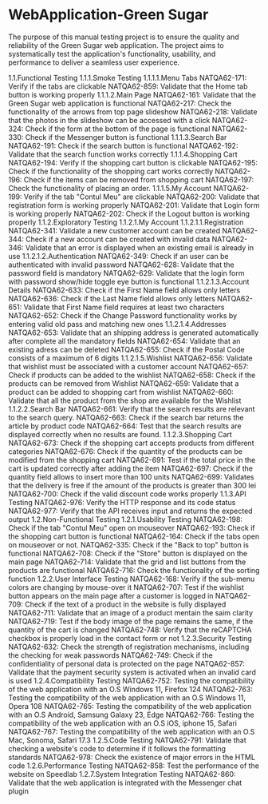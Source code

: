 # WebApplication-Green Sugar
The purpose of this manual testing project is to ensure the quality and reliability of the Green Sugar web application. The project aims to systematically test the application's functionality, usability, and performance to deliver a seamless user experience.


1.1.Functional Testing
1.1.1.Smoke Testing
1.1.1.1.Menu Tabs
NATQA62-171: Verify if the tabs are clickable
NATQA62-859: Validate that the Home tab button is working properly
1.1.1.2.Main Page
NATQA62-161: Validate that the Green Sugar web application is functional
NATQA62-217: Check the functionality of the arrows from top page slideshow
NATQA62-218: Validate that the photos in the slideshow can be accessed with a click
NATQA62-324: Check if the form at the bottom of the page is functional
NATQA62-330: Check if the Messenger button is functional
1.1.1.3.Search Bar
NATQA62-191: Check if the search button is functional
NATQA62-192: Validate that the search function works correctly
1.1.1.4.Shopping Cart
NATQA62-194: Verify if the shopping cart button is clickable
NATQA62-195: Check if the functionality of the shopping cart works correctly
NATQA62-196: Check if the items can be removed from shopping cart
NATQA62-197: Check the functionality of placing an order.
1.1.1.5.My Account
NATQA62-199: Verify if the tab "Contul Meu" are clickable
NATQA62-200: Validate that registration form is working properly
NATQA62-201: Validate that Login form is working properly
NATQA62-202: Check if the Logout button is working properly
1.1.2.Exploratory Testing
1.1.2.1.My Account
1.1.2.1.1.Registration
NATQA62-341: Validate a new customer account can be created
NATQA62-344: Check if a new account can be created with invalid data
NATQA62-346: Validate that an error is displayed when an existing email is already in use
1.1.2.1.2.Authentication
NATQA62-349: Check if an user can be authenticated with invalid password
NATQA62-628: Validate that the password field is mandatory
NATQA62-629: Validate that the login form with password show/hide toggle eye button is functional
1.1.2.1.3.Account Details
NATQA62-633: Check if the First Name field allows only letters
NATQA62-636: Check if the Last Name field allows only letters
NATQA62-651: Validate that First Name field requires at least two characters
NATQA62-652: Check if the Change Password functionality works by entering valid old pass and matching new ones
1.1.2.1.4.Addresses
NATQA62-653: Validate that an shipping address is generated automatically after complete all the mandatory fields
NATQA62-654: Validate that an existing adress can be deleted
NATQA62-655: Check if the Postal Code consists of a maximum of 6 digits
1.1.2.1.5.Wishlist
NATQA62-656: Validate that wishlist must be associated with a customer account
NATQA62-657: Check if products can be added to the wishlist
NATQA62-658: Check if the products can be removed from Wishlist
NATQA62-659: Validate that a product can be added to shopping cart from wishlist
NATQA62-660: Validate that all the product from the shop are available for the Wishlist
1.1.2.2.Search Bar
NATQA62-661: Verify that the search results are relevant to the search query.
NATQA62-663: Check if the search bar returns the article by product code
NATQA62-664: Test that the search results are displayed correctly when no results are found.
1.1.2.3.Shopping Cart
NATQA62-673: Check if the shopping cart accepts products from different categories
NATQA62-676: Check if the quantity of the products can be modified from the shopping cart
NATQA62-691: Test if the total price in the cart is updated correctly after adding the item
NATQA62-697: Check if the quantity field allows to insert more than 100 units
NATQA62-699: Validates that the delivery is free if the amount of the products is greater than 300 lei
NATQA62-700: Check if the valid discount code works properly
1.1.3.API Testing
NATQA62-976: Verify the HTTP response and its code status
NATQA62-977: Verify that the API receives input and returns the expected output
1.2.Non-Functional Testing
1.2.1.Usability Testing
NATQA62-198: Check if the tab "Contul Meu" open on mouseover
NATQA62-193: Check if the shopping cart button is functional
NATQA62-164: Check if the tabs open on mouseover or not.
NATQA62-335: Check if the "Back to top" button is functional
NATQA62-708: Check if the "Store" button is displayed on the main page
NATQA62-714: Validate that the grid and list buttons from the products are functional
NATQA62-716: Check the functionality of the sorting function
1.2.2.User Interface Testing
NATQA62-168: Verify if the sub-menu colors are changing by mouse-over it
NATQA62-707: Test if the wishlist button appears on the main page after a customer is logged in
NATQA62-709: Check if the text of a product in the website is fully displayed
NATQA62-711: Validate that an image of a product mentain the saim clarity
NATQA62-719: Test if the body image of the page remains the same, if the quantity of the cart is changed
NATQA62-748: Verify that the reCAPTCHA checkbox is properly load in the contact form or not
1.2.3.Security Testing
NATQA62-632: Check the strength of registration mechanisms, including the checking for weak passwords
NATQA62-749: Check if the confidentiality of personal data is protected on the page
NATQA62-857: Validate that the payment security system is activated when an invalid card is used
1.2.4.Compatibility Testing
NATQA62-752: Testing the compatibility of the web application with an O.S Windows 11, Firefox 124
NATQA62-763: Testing the compatibility of the web application with an O.S Windows 11, Opera 108
NATQA62-765: Testing the compatibility of the web application with an O.S Android, Samsung Galaxy 23, Edge
NATQA62-766: Testing the compatibility of the web application with an O.S iOS, iphone 15, Safari
NATQA62-767: Testing the compatibility of the web application with an O.S Mac, Sonoma, Safari 17.3
1.2.5.Code Testing
NATQA62-791: Validate that checking a website's code to determine if it follows the formatting standards
NATQA62-978: Check the existence of major errors in the HTML code
1.2.6.Performance Testing
NATQA62-858: Test the performance of the website on Speedlab
1.2.7.System Integration Testing
NATQA62-860: Validate that the web application is integrated with the Messenger chat plugin

